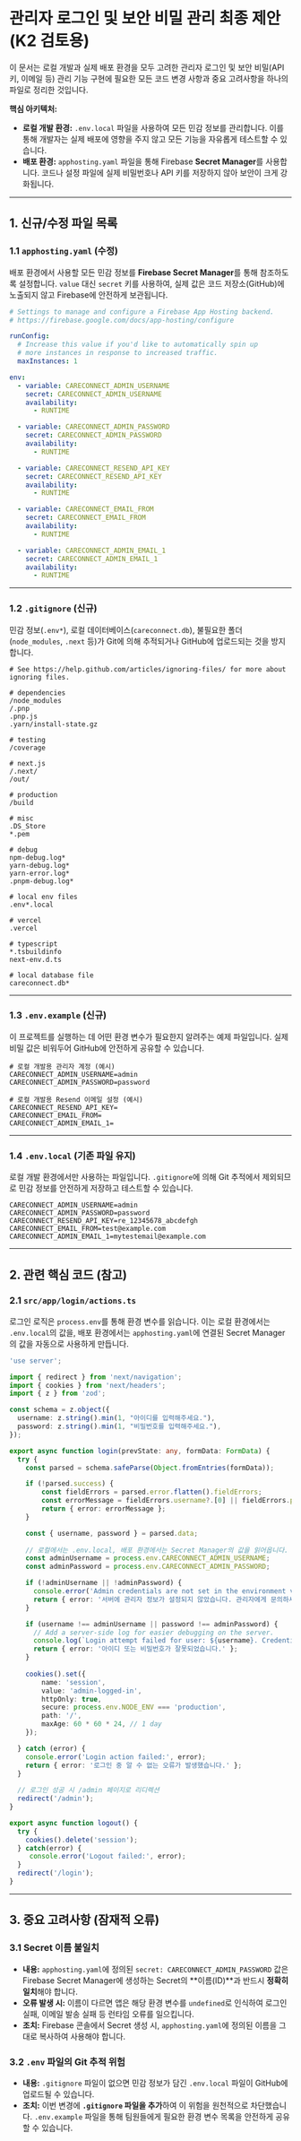 # 관리자 로그인 및 보안 비밀 관리 최종 제안 (K2 검토용)

이 문서는 로컬 개발과 실제 배포 환경을 모두 고려한 관리자 로그인 및 보안 비밀(API 키, 이메일 등) 관리 기능 구현에 필요한 모든 코드 변경 사항과 중요 고려사항을 하나의 파일로 정리한 것입니다.

**핵심 아키텍처:**
- **로컬 개발 환경:** `.env.local` 파일을 사용하여 모든 민감 정보를 관리합니다. 이를 통해 개발자는 실제 배포에 영향을 주지 않고 모든 기능을 자유롭게 테스트할 수 있습니다.
- **배포 환경:** `apphosting.yaml` 파일을 통해 Firebase **Secret Manager**를 사용합니다. 코드나 설정 파일에 실제 비밀번호나 API 키를 저장하지 않아 보안이 크게 강화됩니다.

---

## 1. 신규/수정 파일 목록

### 1.1 `apphosting.yaml` (수정)

배포 환경에서 사용할 모든 민감 정보를 **Firebase Secret Manager**를 통해 참조하도록 설정합니다. `value` 대신 `secret` 키를 사용하여, 실제 값은 코드 저장소(GitHub)에 노출되지 않고 Firebase에 안전하게 보관됩니다.

```yaml
# Settings to manage and configure a Firebase App Hosting backend.
# https://firebase.google.com/docs/app-hosting/configure

runConfig:
  # Increase this value if you'd like to automatically spin up
  # more instances in response to increased traffic.
  maxInstances: 1

env:
  - variable: CARECONNECT_ADMIN_USERNAME
    secret: CARECONNECT_ADMIN_USERNAME
    availability:
      - RUNTIME

  - variable: CARECONNECT_ADMIN_PASSWORD
    secret: CARECONNECT_ADMIN_PASSWORD
    availability:
      - RUNTIME

  - variable: CARECONNECT_RESEND_API_KEY
    secret: CARECONNECT_RESEND_API_KEY
    availability:
      - RUNTIME

  - variable: CARECONNECT_EMAIL_FROM
    secret: CARECONNECT_EMAIL_FROM
    availability:
      - RUNTIME

  - variable: CARECONNECT_ADMIN_EMAIL_1
    secret: CARECONNECT_ADMIN_EMAIL_1
    availability:
      - RUNTIME
```

---

### 1.2 `.gitignore` (신규)

민감 정보(`.env*`), 로컬 데이터베이스(`careconnect.db`), 불필요한 폴더(`node_modules`, `.next` 등)가 Git에 의해 추적되거나 GitHub에 업로드되는 것을 방지합니다.

```
# See https://help.github.com/articles/ignoring-files/ for more about ignoring files.

# dependencies
/node_modules
/.pnp
.pnp.js
.yarn/install-state.gz

# testing
/coverage

# next.js
/.next/
/out/

# production
/build

# misc
.DS_Store
*.pem

# debug
npm-debug.log*
yarn-debug.log*
yarn-error.log*
.pnpm-debug.log*

# local env files
.env*.local

# vercel
.vercel

# typescript
*.tsbuildinfo
next-env.d.ts

# local database file
careconnect.db*
```

---

### 1.3 `.env.example` (신규)

이 프로젝트를 실행하는 데 어떤 환경 변수가 필요한지 알려주는 예제 파일입니다. 실제 비밀 값은 비워두어 GitHub에 안전하게 공유할 수 있습니다.

```
# 로컬 개발용 관리자 계정 (예시)
CARECONNECT_ADMIN_USERNAME=admin
CARECONNECT_ADMIN_PASSWORD=password

# 로컬 개발용 Resend 이메일 설정 (예시)
CARECONNECT_RESEND_API_KEY=
CARECONNECT_EMAIL_FROM=
CARECONNECT_ADMIN_EMAIL_1=
```

---

### 1.4 `.env.local` (기존 파일 유지)

로컬 개발 환경에서만 사용하는 파일입니다. `.gitignore`에 의해 Git 추적에서 제외되므로 민감 정보를 안전하게 저장하고 테스트할 수 있습니다.

```
CARECONNECT_ADMIN_USERNAME=admin
CARECONNECT_ADMIN_PASSWORD=password
CARECONNECT_RESEND_API_KEY=re_12345678_abcdefgh
CARECONNECT_EMAIL_FROM=test@example.com
CARECONNECT_ADMIN_EMAIL_1=mytestemail@example.com
```

---

## 2. 관련 핵심 코드 (참고)

### 2.1 `src/app/login/actions.ts`

로그인 로직은 `process.env`를 통해 환경 변수를 읽습니다. 이는 로컬 환경에서는 `.env.local`의 값을, 배포 환경에서는 `apphosting.yaml`에 연결된 Secret Manager의 값을 자동으로 사용하게 만듭니다.

```ts
'use server';

import { redirect } from 'next/navigation';
import { cookies } from 'next/headers';
import { z } from 'zod';

const schema = z.object({
  username: z.string().min(1, "아이디를 입력해주세요."),
  password: z.string().min(1, "비밀번호를 입력해주세요."),
});

export async function login(prevState: any, formData: FormData) {
  try {
    const parsed = schema.safeParse(Object.fromEntries(formData));

    if (!parsed.success) {
        const fieldErrors = parsed.error.flatten().fieldErrors;
        const errorMessage = fieldErrors.username?.[0] || fieldErrors.password?.[0] || '아이디와 비밀번호를 모두 입력해주세요.';
        return { error: errorMessage };
    }

    const { username, password } = parsed.data;
    
    // 로컬에서는 .env.local, 배포 환경에서는 Secret Manager의 값을 읽어옵니다.
    const adminUsername = process.env.CARECONNECT_ADMIN_USERNAME;
    const adminPassword = process.env.CARECONNECT_ADMIN_PASSWORD;

    if (!adminUsername || !adminPassword) {
      console.error('Admin credentials are not set in the environment variables.');
      return { error: '서버에 관리자 정보가 설정되지 않았습니다. 관리자에게 문의하세요.' };
    }

    if (username !== adminUsername || password !== adminPassword) {
      // Add a server-side log for easier debugging on the server.
      console.log(`Login attempt failed for user: ${username}. Credentials match: ${username === adminUsername}`);
      return { error: '아이디 또는 비밀번호가 잘못되었습니다.' };
    }
    
    cookies().set({
        name: 'session',
        value: 'admin-logged-in',
        httpOnly: true,
        secure: process.env.NODE_ENV === 'production',
        path: '/',
        maxAge: 60 * 60 * 24, // 1 day
    });

  } catch (error) {
    console.error('Login action failed:', error);
    return { error: '로그인 중 알 수 없는 오류가 발생했습니다.' };
  }
  
  // 로그인 성공 시 /admin 페이지로 리디렉션
  redirect('/admin');
}

export async function logout() {
  try {
    cookies().delete('session');
  } catch(error) {
     console.error('Logout failed:', error);
  }
  redirect('/login');
}
```
---

## 3. 중요 고려사항 (잠재적 오류)

### 3.1 Secret 이름 불일치

- **내용:** `apphosting.yaml`에 정의된 `secret: CARECONNECT_ADMIN_PASSWORD` 값은 Firebase Secret Manager에 생성하는 Secret의 **이름(ID)**과 반드시 **정확히 일치**해야 합니다.
- **오류 발생 시:** 이름이 다르면 앱은 해당 환경 변수를 `undefined`로 인식하여 로그인 실패, 이메일 발송 실패 등 런타임 오류를 일으킵니다.
- **조치:** Firebase 콘솔에서 Secret 생성 시, `apphosting.yaml`에 정의된 이름을 그대로 복사하여 사용해야 합니다.

### 3.2 `.env` 파일의 Git 추적 위험

- **내용:** `.gitignore` 파일이 없으면 민감 정보가 담긴 `.env.local` 파일이 GitHub에 업로드될 수 있습니다.
- **조치:** 이번 변경에 **`.gitignore` 파일을 추가**하여 이 위험을 원천적으로 차단했습니다. `.env.example` 파일을 통해 팀원들에게 필요한 환경 변수 목록을 안전하게 공유할 수 있습니다.
